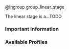@ingroup group_linear_stage

The linear stage is a...TODO

### Important Information

### Available Profiles